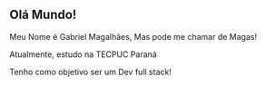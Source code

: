 Olá Mundo!
---

Meu Nome é Gabriel Magalhães, Mas pode me chamar de Magas!

Atualmente, estudo na TECPUC Paraná

Tenho como objetivo ser um Dev full stack!
